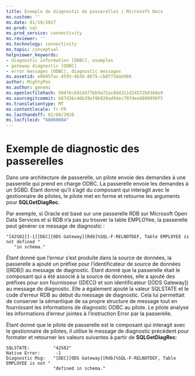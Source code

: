 ```yaml
---
title: Exemple de diagnostic de passerelles | Microsoft Docs
ms.custom: ''
ms.date: 01/19/2017
ms.prod: sql
ms.prod_service: connectivity
ms.reviewer: ''
ms.technology: connectivity
ms.topic: conceptual
helpviewer_keywords:
- diagnostic information [ODBC], examples
- gateway diagnostic [ODBC]
- error messages [ODBC], diagnostic messages
ms.assetid: e0695fac-4593-4b3d-8675-cb8f73dab966
author: MightyPen
ms.author: genemi
ms.openlocfilehash: 50476cb92d477bb9a72ac8d4311d24572b0368e9
ms.sourcegitcommit: b87d36c46b39af8b929ad94ec707dee8800950f5
ms.translationtype: MT
ms.contentlocale: fr-FR
ms.lasthandoff: 02/08/2020
ms.locfileid: "68069684"
---
```

# <a name="gateways-diagnostic-example"></a>Exemple de diagnostic des passerelles
Dans une architecture de passerelle, un pilote envoie des demandes à une passerelle qui prend en charge ODBC. La passerelle envoie les demandes à un SGBD. Étant donné qu’il s’agit du composant qui interagit avec le gestionnaire de pilotes, le pilote met en forme et retourne les arguments pour **SQLGetDiagRec**.  
  
 Par exemple, si Oracle est basé sur une passerelle RDB sur Microsoft Open Data Services et si RDB n’a pas pu trouver la table EMPLOYee, la passerelle peut générer ce message de diagnostic :  
  
```  
"[42S02][-1][DEC][ODS Gateway][Rdb]%SQL-F-RELNOTDEF, Table EMPLOYEE is not defined "  
   "in schema."  
```  
  
 Étant donné que l’erreur s’est produite dans la source de données, la passerelle a ajouté un préfixe pour l’identificateur de source de données ([RDB]) au message de diagnostic. Étant donné que la passerelle était le composant qui a été associé à la source de données, elle a ajouté des préfixes pour son fournisseur ([DEC]) et son identificateur ([ODS Gateway]) au message de diagnostic. Elle a également ajouté la valeur SQLSTATE et le code d’erreur RDB au début du message de diagnostic. Cela lui permettait de conserver la sémantique de sa propre structure de message tout en fournissant les informations de diagnostic ODBC au pilote. Le pilote analyse les informations d’erreur jointes à l’instruction Error par la passerelle.  
  
 Étant donné que le pilote de passerelle est le composant qui interagit avec le gestionnaire de pilotes, il utilise le message de diagnostic précédent pour formater et retourner les valeurs suivantes à partir de **SQLGetDiagRec**:  
  
```  
SQLSTATE:         "42S02"  
Native Error:      -1  
Diagnostic Msg:   "[DEC][ODS Gateway][Rdb]%SQL-F-RELNOTDEF, Table EMPLOYEE is not "  
                  "defined in schema."  
```

